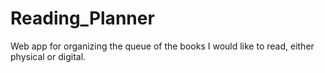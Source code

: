# Reading_Planner
Web app for organizing the queue of the books I would like to read, either physical or digital.
